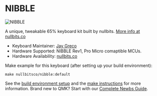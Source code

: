 # NIBBLE

![NIBBLE](https://nullbits.co/static/img/nibble1.jpg)

A unique, tweakable 65% keyboard kit built by nullbits. [More info at nullbits.co](https://nullbits.co/nibble/)

* Keyboard Maintainer: [Jay Greco](https://github.com/jaygreco)
* Hardware Supported: NIBBLE Rev1, Pro Micro comaptible MCUs.
* Hardware Availability: [nullbits.co](https://nullbits.co/)

Make example for this keyboard (after setting up your build environment):

    make nullbitsco/nibble:default

See the [build environment setup](https://docs.qmk.fm/#/getting_started_build_tools) and the [make instructions](https://docs.qmk.fm/#/getting_started_make_guide) for more information. Brand new to QMK? Start with our [Complete Newbs Guide](https://docs.qmk.fm/#/newbs).
